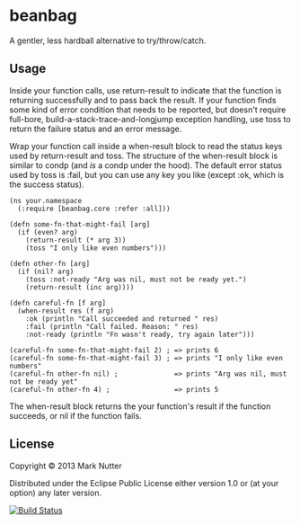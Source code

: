 # beanbag

A gentler, less hardball alternative to try/throw/catch.

## Usage

Inside your function calls, use return-result to indicate that the function
is returning successfully and to pass back the result. If your function finds
some kind of error condition that needs to be reported, but doesn't require
full-bore, build-a-stack-trace-and-longjump exception handling, use toss to
return the failure status and an error message.

Wrap your function call inside a when-result block to read the status keys
used by return-result and toss. The structure of the when-result block is
similar to condp (and _is_ a condp under the hood). The default error status
used by toss is :fail, but you can use any key you like (except :ok, which
is the success status).

    (ns your.namespace
      (:require [beanbag.core :refer :all]))
    
    (defn some-fn-that-might-fail [arg]
      (if (even? arg)
        (return-result (* arg 3))
        (toss "I only like even numbers")))

    (defn other-fn [arg]
      (if (nil? arg)
        (toss :not-ready "Arg was nil, must not be ready yet.")
        (return-result (inc arg))))

    (defn careful-fn [f arg]
      (when-result res (f arg)
        :ok (println "Call succeeded and returned " res)
        :fail (println "Call failed. Reason: " res)
        :not-ready (println "Fn wasn't ready, try again later")))
    
    (careful-fn some-fn-that-might-fail 2) ; => prints 6
    (careful-fn some-fn-that-might-fail 3) ; => prints "I only like even numbers"
    (careful-fn other-fn nil) ;              => prints "Arg was nil, must not be ready yet"
    (careful-fn other-fn 4) ;                => prints 5

The when-result block returns the your function's result if the function
succeeds, or nil if the function fails.

## License

Copyright © 2013 Mark Nutter

Distributed under the Eclipse Public License either version 1.0 or (at
your option) any later version.

[![Build Status](https://travis-ci.org/manutter51/beanbag.png)](https://travis-ci.org/manutter51/beanbag.png)
